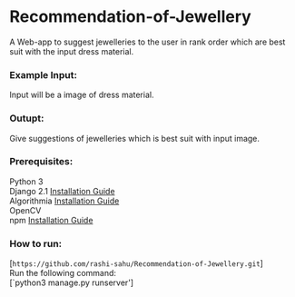 # Recommendation-of-Jewellery
A Web-app to suggest jewelleries to the user in rank order which are best suit with the input dress material.
### Example Input:
Input will be a image of dress material.
### Outupt:
Give suggestions of jewelleries which is best suit with input image.
### Prerequisites:
Python 3  
Django 2.1 [Installation Guide](https://docs.djangoproject.com/en/2.1/topics/install/#installing-official-release)  
Algorithmia [Installation Guide](https://github.com/algorithmiaio/algorithmia-python)   
OpenCV  
npm [Installation Guide](https://websiteforstudents.com/install-the-latest-node-js-and-nmp-packages-on-ubuntu-16-04-18-04-lts/)  

### How to run:  
[`https://github.com/rashi-sahu/Recommendation-of-Jewellery.git`]  
Run the following command:  
[`python3 manage.py runserver']



